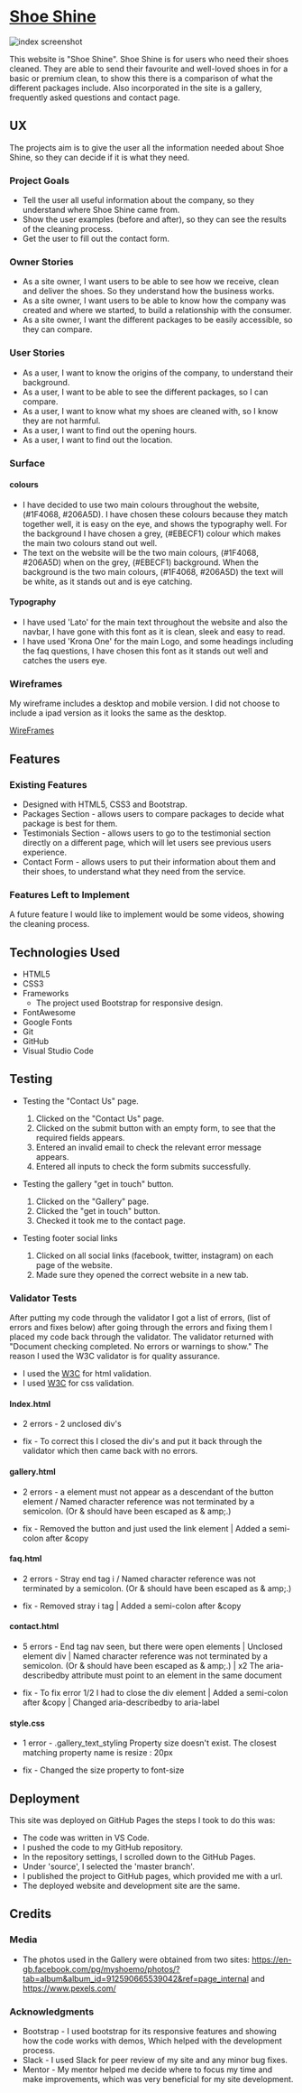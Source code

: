 # [Shoe Shine](https://jacktubby.github.io/ShoeShine/)

![index screenshot](/assets/images/index-screenshot.png)

This website is "Shoe Shine". Shoe Shine is for users who need their shoes cleaned. They are able to send their favourite and well-loved shoes in for a basic or premium clean, to show this there is a comparison of what the different packages include. Also incorporated in the site is a gallery, frequently asked questions and contact page. 
 
## UX
 
The projects aim is to give the user all the information needed about Shoe Shine, so they can decide if it is what they need.

### Project Goals 

- Tell the user all useful information about the company, so they understand where Shoe Shine came from.
- Show the user examples (before and after), so they can see the results of the cleaning process.
- Get the user to fill out the contact form.

### Owner Stories

- As a site owner, I want users to be able to see how we receive, clean and deliver the shoes. So they understand how the business works.
- As a site owner, I want users to be able to know how the company was created and where we started, to build a relationship with the consumer.
- As a site owner, I want the different packages to be easily accessible, so they can compare.

### User Stories

- As a user, I want to know the origins of the company, to understand their background.
- As a user, I want to be able to see the different packages, so I can compare.
- As a user, I want to know what my shoes are cleaned with, so I know they are not harmful.
- As a user, I want to find out the opening hours.
- As a user, I want to find out the location.

### Surface 

#### colours

- I have decided to use two main colours throughout the website, (#1F4068, #206A5D). I have chosen these colours because they match together well, it is easy on the eye, and shows the typography well. For the background I have chosen a grey, (#EBECF1) colour which makes the main two colours stand out well.
- The text on the website will be the two main colours, (#1F4068, #206A5D) when on the grey, (#EBECF1) background. When the background is the two main colours, (#1F4068, #206A5D) the text will be white, as it stands out and is eye catching.


#### Typography 
- I have used 'Lato' for the main text throughout the website and also the navbar, I have gone with this font as it is clean, sleek and easy to read.
- I have used 'Krona One' for the main Logo, and some headings including the faq questions, I have chosen this font as it stands out well and catches the users eye.


### Wireframes

My wireframe includes a desktop and mobile version. I did not choose to include a ipad version as it looks the same as the desktop.

[WireFrames](https://github.com/JackTubby/ShoeShine/blob/master/assets/docs/ShoeShine%20Wireframe.pdf)

## Features

### Existing Features

- Designed with HTML5, CSS3 and Bootstrap.
- Packages Section - allows users to compare packages to decide what package is best for them.
- Testimonials Section - allows users to go to the testimonial section directly on a different page, which will let users see previous users experience.
- Contact Form - allows users to put their information about them and their shoes, to understand what they need from the service.

### Features Left to Implement

A future feature I would like to implement would be some videos, showing the cleaning process. 

## Technologies Used

- HTML5 
- CSS3
- Frameworks
  - The project used Bootstrap for responsive design.
- FontAwesome
- Google Fonts
- Git
- GitHub
- Visual Studio Code

## Testing

- Testing the "Contact Us" page.
   1. Clicked on the "Contact Us" page.
   2. Clicked on the submit button with an empty form, to see that the required fields appears.
   3. Entered an invalid email to check the relevant error message appears.
   4. Entered all inputs to check the form submits successfully.

- Testing the gallery "get in touch" button.
    1. Clicked on the "Gallery" page.
    2. Clicked the "get in touch" button.
    3. Checked it took me to the contact page.

- Testing footer social links
  1. Clicked on all social links (facebook, twitter, instagram) on each page of the website.
  2. Made sure they opened the correct website in a new tab.


### Validator Tests

After putting my code through the validator I got a list of errors, (list of errors and fixes below) after going through the errors and fixing them I placed my code back through the validator. The validator returned with "Document checking completed. No errors or warnings to show." The reason I used the W3C validator is for quality assurance.

- I used the [W3C](https://validator.w3.org/) for html validation.
- I used [W3C](https://jigsaw.w3.org/css-validator/) for css validation.

#### Index.html

- 2 errors - 2 unclosed div's

- fix - To correct this I closed the div's and put it back through the validator which then came back with no errors.

#### gallery.html 

- 2 errors - a element must not appear as a descendant of the button element / Named character reference was not terminated by a semicolon. (Or & should have been escaped as & amp;.)

- fix - Removed the button and just used the link element | Added a semi-colon after &copy 

#### faq.html 

- 2 errors - Stray end tag i / Named character reference was not terminated by a semicolon. (Or & should have been escaped as & amp;.)

- fix - Removed stray i tag | Added a semi-colon after &copy

#### contact.html

- 5 errors -  End tag nav seen, but there were open elements | Unclosed element div | Named character reference was not terminated by a semicolon. (Or & should have been escaped as & amp;.) | x2 The aria-describedby attribute must point to an element in the same document

- fix - To fix error 1/2 I had to close the div element | Added a semi-colon after &copy | Changed aria-describedby to aria-label

#### style.css

- 1 error - .gallery_text_styling	Property size doesn't exist. The closest matching property name is resize : 20px

- fix - Changed the size property to font-size

## Deployment

This site was deployed on GitHub Pages the steps I took to do this was:

- The code was written in VS Code.
- I pushed the code to my GitHub repository.
- In the repository settings, I scrolled down to the GitHub Pages.
- Under 'source', I selected the 'master branch'. 
- I published the project to GitHub pages, which provided me with a url.
- The deployed website and development site are the same.

## Credits

### Media

* The photos used in the Gallery were obtained from two sites: https://en-gb.facebook.com/pg/myshoemo/photos/?tab=album&album_id=912590665539042&ref=page_internal and https://www.pexels.com/

### Acknowledgments

- Bootstrap - I used bootstrap for its responsive features and showing how the code works with demos, Which helped with the development process.
- Slack - I used Slack for peer review of my site and any minor bug fixes.
- Mentor - My mentor helped me decide where to focus my time and make improvements, which was very beneficial for my site development. 
